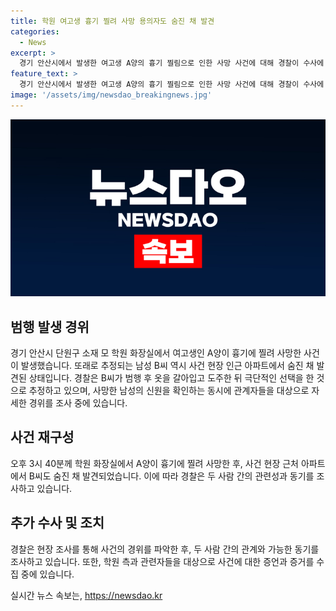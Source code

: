 ```yaml
---
title: 학원 여고생 흉기 찔려 사망 용의자도 숨진 채 발견
categories:
  - News
excerpt: >
  경기 안산시에서 발생한 여고생 A양의 흉기 찔림으로 인한 사망 사건에 대해 경찰이 수사에 나섰다. 학원 내에서의 사건으로, 용의자 B씨는 사건 발생 직후 숨진 채 발견되었으며, 경찰은 그가 범행 후 극단적 선택을 한 것으로 추정하고 있다. 현재 경찰은 사건 경위를 조사하고 있으며, 사망한 A양의 신원 확인에도 힘쓰고 있다.
feature_text: >
  경기 안산시에서 발생한 여고생 A양의 흉기 찔림으로 인한 사망 사건에 대해 경찰이 수사에 나섰다. 학원 내에서의 사건으로, 용의자 B씨는 사건 발생 직후 숨진 채 발견되었으며, 경찰은 그가 범행 후 극단적 선택을 한 것으로 추정하고 있다. 현재 경찰은 사건 경위를 조사하고 있으며, 사망한 A양의 신원 확인에도 힘쓰고 있다.
image: '/assets/img/newsdao_breakingnews.jpg'
---
```


<p><img src="/assets/img/newsdao_breakingnews.jpg" alt="pcversion 속보" /></p>

<h2 data-ke-size="size26">범행 발생 경위</h2>

<p data-ke-size="size16">경기 안산시 단원구 소재 모 학원 화장실에서 여고생인 A양이 흉기에 찔려 사망한 사건이 발생했습니다. 또래로 추정되는 남성 B씨 역시 사건 현장 인근 아파트에서 숨진 채 발견된 상태입니다. 경찰은 B씨가 범행 후 옷을 갈아입고 도주한 뒤 극단적인 선택을 한 것으로 추정하고 있으며, 사망한 남성의 신원을 확인하는 동시에 관계자들을 대상으로 자세한 경위를 조사 중에 있습니다.</p>

<h2 data-ke-size="size26">사건 재구성</h2>

<p data-ke-size="size16">오후 3시 40분께 학원 화장실에서 A양이 흉기에 찔려 사망한 후, 사건 현장 근처 아파트에서 B씨도 숨진 채 발견되었습니다. 이에 따라 경찰은 두 사람 간의 관련성과 동기를 조사하고 있습니다.</p>

<h2 data-ke-size="size26">추가 수사 및 조치</h2>

<p data-ke-size="size16">경찰은 현장 조사를 통해 사건의 경위를 파악한 후, 두 사람 간의 관계와 가능한 동기를 조사하고 있습니다. 또한, 학원 측과 관련자들을 대상으로 사건에 대한 증언과 증거를 수집 중에 있습니다.</p>
실시간 뉴스 속보는, <a href="https://newsdao.kr" rel="dofollow">https://newsdao.kr</a>


